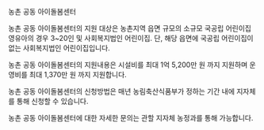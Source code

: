 농촌 공동 아이돌봄센터

농촌 공동 아이돌봄센터의 지원 대상은 농촌지역 읍면 규모의 소규모 국공립 어린이집 영유아의 경우 3~20인 및 사회복지법인 어린이집. 단, 해당 읍면에 국공립 어린이집이 없는 사회복지법인 어린이집입니다. 

농촌 공동 아이돌봄센터의 지원내용은 시설비를 최대 1억 5,200만 원 까지 지원하며 운영비를 최대 1,370만 원 까지 지원합니다.

농촌 공동 아이돌봄센터의 신청방법은 매년 농림축산식품부가 정하는 기간 내에 지자체를 통해 신청할 수 있습니다.

농촌 공동 아이돌봄센터에 대한 자세한 문의는 관할 지자체 농정과를 통해 가능합니다.
